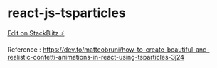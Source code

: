 # react-js-tsparticles

[Edit on StackBlitz ⚡️](https://stackblitz.com/edit/react-js-tsparticles)

Reference : https://dev.to/matteobruni/how-to-create-beautiful-and-realistic-confetti-animations-in-react-using-tsparticles-3j24
